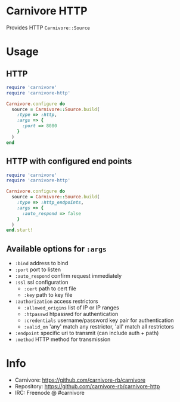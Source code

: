 # Carnivore HTTP

Provides HTTP `Carnivore::Source`

# Usage

## HTTP

```ruby
require 'carnivore'
require 'carnivore-http'

Carnivore.configure do
  source = Carnivore::Source.build(
    :type => :http,
    :args => {
      :port => 8080
    }
  )
end
```

## HTTP with configured end points

```ruby
require 'carnivore'
require 'carnivore-http'

Carnivore.configure do
  source = Carnivore::Source.build(
    :type => :http_endpoints,
    :args => {
      :auto_respond => false
    }
  )
end.start!
```

## Available options for `:args`

* `:bind` address to bind
* `:port` port to listen
* `:auto_respond` confirm request immediately
* `:ssl` ssl configuration
  * `:cert` path to cert file
  * `:key` path to key file
* `:authorization` access restrictors
  * `:allowed_origins` list of IP or IP ranges
  * `:htpasswd` htpasswd for authentication
  * `:credentials` username/password key pair for authentication
  * `:valid_on` 'any' match any restrictor, 'all' match all restrictors
* `:endpoint` specific uri to transmit (can include auth + path)
* `:method` HTTP method for transmission

# Info
* Carnivore: https://github.com/carnivore-rb/carnivore
* Repository: https://github.com/carnivore-rb/carnivore-http
* IRC: Freenode @ #carnivore
